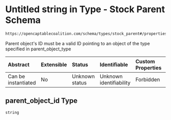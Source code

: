 # Untitled string in Type - Stock Parent Schema

```txt
https://opencaptablecoalition.com/schema/types/stock_parent#/properties/parent_object_id
```

Parent object's ID must be a valid ID pointing to an object of the type specified in parent_object_type

| Abstract            | Extensible | Status         | Identifiable            | Custom Properties | Additional Properties | Access Restrictions | Defined In                                                                                    |
| :------------------ | :--------- | :------------- | :---------------------- | :---------------- | :-------------------- | :------------------ | :-------------------------------------------------------------------------------------------- |
| Can be instantiated | No         | Unknown status | Unknown identifiability | Forbidden         | Allowed               | none                | [StockParent.schema.json*](../../schema/types/StockParent.schema.json "open original schema") |

## parent_object_id Type

`string`

